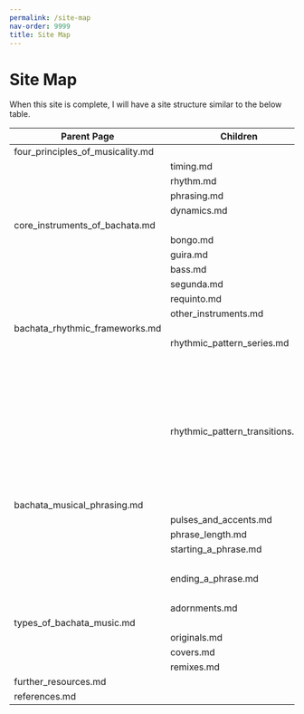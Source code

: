 ```yaml
---
permalink: /site-map
nav-order: 9999
title: Site Map
---
```


# Site Map

When this site is complete, I will have a site structure similar to the below table.


| Parent Page | Children | Children's children |
| ----------- | -------- |  --- |
| four_principles_of_musicality.md | | |
| | timing.md | |
| | rhythm.md | |
| | phrasing.md | |
| | dynamics.md | |
| core_instruments_of_bachata.md | |  |
| | bongo.md | |
| | guira.md | |
| | bass.md | |
| | segunda.md | |
| | requinto.md | |
| | other_instruments.md | |
| bachata_rhythmic_frameworks.md | |
| | rhythmic_pattern_series.md | |
| | | derecho.md |
| | | majao.md |
| | | mambo.md |
| | | beat_breakdown.md |
| | | beat_breakdown_examples.md |
| | rhythmic_pattern_transitions.md | |
| | | structue_of_a_bachata_song.md |
| | | derecho_to_majao.md |
| | | majao_to_mambo.md |
| | | mambo_to_derecho.md |
| bachata_musical_phrasing.md | | |
| | pulses_and_accents.md | |
| | phrase_length.md | |
| | starting_a_phrase.md | |
| | | finding_the_one.md |
| | ending_a_phrase.md | |
| | | break_prediction_model.md |
| | adornments.md | |
| types_of_bachata_music.md |
| | originals.md | |
| | covers.md | | 
| | remixes.md | |
| further_resources.md | | |
| references.md | | |